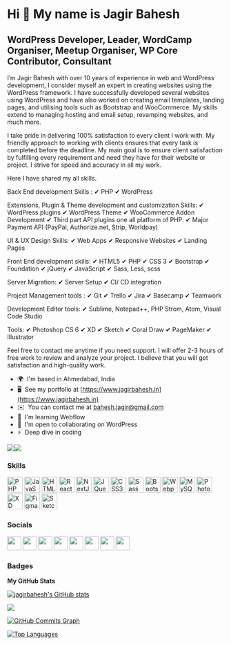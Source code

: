 Hi 👋 My name is Jagir Bahesh
=============================

WordPress Developer, Leader, WordCamp Organiser, Meetup Organiser, WP Core Contributor, Consultant
--------------------------------------------------------------------------------------------------

I’m Jagir Bahesh with over 10 years of experience in web and WordPress development, I consider myself an expert in creating websites using the WordPress framework. I have successfully developed several websites using WordPress and have also worked on creating email templates, landing pages, and utilising tools such as Bootstrap and WooCommerce. My skills extend to managing hosting and email setup, revamping websites, and much more.

I take pride in delivering 100% satisfaction to every client I work with. My friendly approach to working with clients ensures that every task is completed before the deadline. My main goal is to ensure client satisfaction by fulfilling every requirement and need they have for their website or project. I strive for speed and accuracy in all my work.

Here I have shared my all skills.

Back End development Skills :
✔ PHP
✔ WordPress

Extensions, Plugin & Theme development and customization Skills:
✔ WordPress plugins
✔ WordPress Theme
✔ WooCommerce Addon Development
✔ Third part API plugins one all platform of PHP.
✔ Major Payment API (PayPal, Authorize.net, Strip, Worldpay)

UI & UX Design Skills:
✔ Web Apps
✔ Responsive Websites
✔ Landing Pages

Front End development skills:
✔ HTML5
✔ PHP
✔ CSS 3
✔ Bootstrap
✔ Foundation
✔ jQuery
✔ JavaScript
✔ Sass, Less, scss

Server Migration:
✔ Server Setup
✔ CI/ CD integration

Project Management tools :
✔ Git
✔ Trello
✔ Jira
✔ Basecamp
✔ Teamwork

Development Editor tools:
✔ Sublime, Notepad++, PHP Strom, Atom, Visual Code Studio

Tools:
✔ Photoshop CS 6
✔ XD
✔ Sketch
✔ Coral Draw
✔ PageMaker
✔ Illustrator

Feel free to contact me anytime if you need support. I will offer 2-3 hours of free work to review and analyze your project. I believe that you will get satisfaction and high-quality work.

* 🌍  I'm based in Ahmedabad, India
* 🖥️  See my portfolio at [https://www.jagirbahesh.in](https://www.jagirbahesh.in)
* ✉️  You can contact me at [bahesh.jagir@gmail.com](mailto:bahesh.jagir@gmail.com)
* 🧠  I'm learning Webflow
* 🤝  I'm open to collaborating on WordPress
* ⚡  Deep dive in coding

<a href="https://www.twitter.com/jagirbahesh" target="_blank" rel="noreferrer"><img
src="https://img.shields.io/twitter/follow/jagirbahesh?logo=twitter&style=for-the-badge&color=3382ed&labelColor=22272e"
/></a><a href="https://www.github.com/jagirbahesh" target="_blank" rel="noreferrer"><img
src="https://img.shields.io/github/followers/jagirbahesh?logo=github&style=for-the-badge&color=3382ed&labelColor=22272e" /></a>

### Skills

<p align="left">
<a href="https://www.php.net/" target="_blank" rel="noreferrer"><img src="https://raw.githubusercontent.com/danielcranney/readme-generator/main/public/icons/skills/php-colored.svg" width="36" height="36" alt="PHP" /></a>
<a href="https://developer.mozilla.org/en-US/docs/Web/JavaScript" target="_blank" rel="noreferrer"><img src="https://raw.githubusercontent.com/danielcranney/readme-generator/main/public/icons/skills/javascript-colored.svg" width="36" height="36" alt="JavaScript" /></a>
<a href="https://developer.mozilla.org/en-US/docs/Glossary/HTML5" target="_blank" rel="noreferrer"><img src="https://raw.githubusercontent.com/danielcranney/readme-generator/main/public/icons/skills/html5-colored.svg" width="36" height="36" alt="HTML5" /></a>
<a href="https://reactjs.org/" target="_blank" rel="noreferrer"><img src="https://raw.githubusercontent.com/danielcranney/readme-generator/main/public/icons/skills/react-colored.svg" width="36" height="36" alt="React" /></a>
<a href="https://nextjs.org/docs" target="_blank" rel="noreferrer"><img src="https://raw.githubusercontent.com/danielcranney/readme-generator/main/public/icons/skills/nextjs-colored.svg" width="36" height="36" alt="NextJs" /></a>
<a href="https://jquery.com/" target="_blank" rel="noreferrer"><img src="https://raw.githubusercontent.com/danielcranney/readme-generator/main/public/icons/skills/jquery-colored.svg" width="36" height="36" alt="JQuery" /></a>
<a href="https://www.w3.org/TR/CSS/#css" target="_blank" rel="noreferrer"><img src="https://raw.githubusercontent.com/danielcranney/readme-generator/main/public/icons/skills/css3-colored.svg" width="36" height="36" alt="CSS3" /></a>
<a href="https://sass-lang.com/" target="_blank" rel="noreferrer"><img src="https://raw.githubusercontent.com/danielcranney/readme-generator/main/public/icons/skills/sass-colored.svg" width="36" height="36" alt="Sass" /></a>
<a href="https://getbootstrap.com/" target="_blank" rel="noreferrer"><img src="https://raw.githubusercontent.com/danielcranney/readme-generator/main/public/icons/skills/bootstrap-colored.svg" width="36" height="36" alt="Bootstrap" /></a>
<a href="https://webpack.js.org/" target="_blank" rel="noreferrer"><img src="https://raw.githubusercontent.com/danielcranney/readme-generator/main/public/icons/skills/webpack-colored.svg" width="36" height="36" alt="Webpack" /></a>
<a href="https://www.mysql.com/" target="_blank" rel="noreferrer"><img src="https://raw.githubusercontent.com/danielcranney/readme-generator/main/public/icons/skills/mysql-colored.svg" width="36" height="36" alt="MySQL" /></a>
<a href="https://www.adobe.com/uk/products/photoshop.html" target="_blank" rel="noreferrer"><img src="https://raw.githubusercontent.com/danielcranney/readme-generator/main/public/icons/skills/photoshop-colored.svg" width="36" height="36" alt="Photoshop" /></a>
<a href="https://www.adobe.com/uk/products/xd.html" target="_blank" rel="noreferrer"><img src="https://raw.githubusercontent.com/danielcranney/readme-generator/main/public/icons/skills/xd-colored.svg" width="36" height="36" alt="XD" /></a>
<a href="https://www.figma.com/" target="_blank" rel="noreferrer"><img src="https://raw.githubusercontent.com/danielcranney/readme-generator/main/public/icons/skills/figma-colored.svg" width="36" height="36" alt="Figma" /></a>
<a href="https://www.sketch.com/" target="_blank" rel="noreferrer"><img src="https://raw.githubusercontent.com/danielcranney/readme-generator/main/public/icons/skills/sketch-colored.svg" width="36" height="36" alt="Sketch" /></a>
</p>


### Socials

<p align="left"> <a href="https://www.behance.com/jagirbahesh" target="_blank" rel="noreferrer"><img src="https://raw.githubusercontent.com/danielcranney/readme-generator/main/public/icons/socials/behance.svg" width="32" height="32" /></a> <a href="https://codesandbox.io/u/jagir" target="_blank" rel="noreferrer"><img src="https://raw.githubusercontent.com/danielcranney/readme-generator/main/public/icons/socials/codesandbox.svg" width="32" height="32" /></a> <a href="https://www.facebook.com/jagir.bahesh" target="_blank" rel="noreferrer"><img src="https://raw.githubusercontent.com/danielcranney/readme-generator/main/public/icons/socials/facebook.svg" width="32" height="32" /></a> <a href="https://www.github.com/jagirbahesh" target="_blank" rel="noreferrer"><img src="https://raw.githubusercontent.com/danielcranney/readme-generator/main/public/icons/socials/github.svg" width="32" height="32" /></a> <a href="http://www.instagram.com/jagirbahesh" target="_blank" rel="noreferrer"><img src="https://raw.githubusercontent.com/danielcranney/readme-generator/main/public/icons/socials/instagram.svg" width="32" height="32" /></a> <a href="https://www.linkedin.com/in/wordpress-developer-designer-support" target="_blank" rel="noreferrer"><img src="https://raw.githubusercontent.com/danielcranney/readme-generator/main/public/icons/socials/linkedin.svg" width="32" height="32" /></a> <a href="https://www.stackoverflow.com/users/9870768/jagir-bahesh" target="_blank" rel="noreferrer"><img src="https://raw.githubusercontent.com/danielcranney/readme-generator/main/public/icons/socials/stackoverflow.svg" width="32" height="32" /></a> <a href="https://www.twitter.com/jagirbahesh" target="_blank" rel="noreferrer"><img src="https://raw.githubusercontent.com/danielcranney/readme-generator/main/public/icons/socials/twitter.svg" width="32" height="32" /></a></p>

### Badges

<b>My GitHub Stats</b>

<a href="http://www.github.com/jagirbahesh"><img src="https://github-readme-stats.vercel.app/api?username=jagirbahesh&show_icons=true&hide=&count_private=true&title_color=3382ed&text_color=ffffff&icon_color=3382ed&bg_color=22272e&hide_border=true&show_icons=true" alt="jagirbahesh's GitHub stats" /></a>

<a href="http://www.github.com/jagirbahesh"><img src="https://github-readme-streak-stats.herokuapp.com/?user=jagirbahesh&stroke=ffffff&background=22272e&ring=3382ed&fire=3382ed&currStreakNum=ffffff&currStreakLabel=3382ed&sideNums=ffffff&sideLabels=ffffff&dates=ffffff&hide_border=true" /></a>

<a href="http://www.github.com/jagirbahesh"><img src="https://activity-graph.herokuapp.com/graph?username=jagirbahesh&bg_color=22272e&color=ffffff&line=3382ed&point=ffffff&area_color=22272e&area=true&hide_border=true&custom_title=GitHub%20Commits%20Graph" alt="GitHub Commits Graph" /></a>

<a href="https://github.com/jagirbahesh" align="left"><img src="https://github-readme-stats.vercel.app/api/top-langs/?username=jagirbahesh&langs_count=10&title_color=3382ed&text_color=ffffff&icon_color=3382ed&bg_color=22272e&hide_border=true&locale=en&custom_title=Top%20%Languages" alt="Top Languages" /></a>

